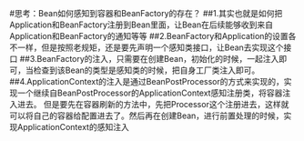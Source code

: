 #思考：Bean如何感知到容器和BeanFactory的存在？
	##1.其实也就是如何把Application和BeanFactory注册到Bean里面，让Bean在后续能够收到来自Application和BeanFactory的通知等等
	##2.BeanFactory和Application的设置各不一样，但是按照老规矩，还是要先声明一个感知类接口，让Bean去实现这个接口
	##3.BeanFactory的注入，只需要在创建Bean，初始化的时候，一起注入即可，当检查到该Bean的类型是感知类的时候，把自身工厂类注入即可。
	##4.ApplicationContext的注入是通过BeanPostProcessor的方式来实现的，实现一个继续自BeanPostProcessor的ApplicationContext感知注册类，将容器注入进去。
	    但是要先在容器刷新的方法中，先把Processor这个注册进去，这样就可以将自己的容器给配置进去了。然后再在创建Bean，进行前置处理的时候，实现ApplicationContext的感知注入